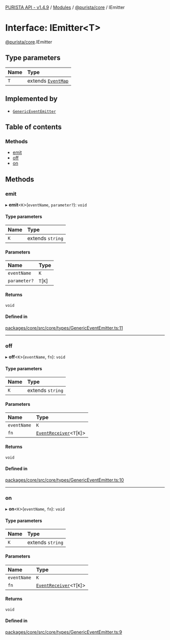 [PURISTA API - v1.4.9](../README.md) / [Modules](../modules.md) / [@purista/core](../modules/purista_core.md) / IEmitter

# Interface: IEmitter<T\>

[@purista/core](../modules/purista_core.md).IEmitter

## Type parameters

| Name | Type |
| :------ | :------ |
| `T` | extends [`EventMap`](../modules/purista_core.md#eventmap) |

## Implemented by

- [`GenericEventEmitter`](../classes/purista_core.GenericEventEmitter.md)

## Table of contents

### Methods

- [emit](purista_core.IEmitter.md#emit)
- [off](purista_core.IEmitter.md#off)
- [on](purista_core.IEmitter.md#on)

## Methods

### emit

▸ **emit**<`K`\>(`eventName`, `parameter?`): `void`

#### Type parameters

| Name | Type |
| :------ | :------ |
| `K` | extends `string` |

#### Parameters

| Name | Type |
| :------ | :------ |
| `eventName` | `K` |
| `parameter?` | `T`[`K`] |

#### Returns

`void`

#### Defined in

[packages/core/src/core/types/GenericEventEmitter.ts:11](https://github.com/sebastianwessel/purista/blob/dde9cc6/packages/core/src/core/types/GenericEventEmitter.ts#L11)

___

### off

▸ **off**<`K`\>(`eventName`, `fn`): `void`

#### Type parameters

| Name | Type |
| :------ | :------ |
| `K` | extends `string` |

#### Parameters

| Name | Type |
| :------ | :------ |
| `eventName` | `K` |
| `fn` | [`EventReceiver`](../modules/purista_core.internal.md#eventreceiver)<`T`[`K`]\> |

#### Returns

`void`

#### Defined in

[packages/core/src/core/types/GenericEventEmitter.ts:10](https://github.com/sebastianwessel/purista/blob/dde9cc6/packages/core/src/core/types/GenericEventEmitter.ts#L10)

___

### on

▸ **on**<`K`\>(`eventName`, `fn`): `void`

#### Type parameters

| Name | Type |
| :------ | :------ |
| `K` | extends `string` |

#### Parameters

| Name | Type |
| :------ | :------ |
| `eventName` | `K` |
| `fn` | [`EventReceiver`](../modules/purista_core.internal.md#eventreceiver)<`T`[`K`]\> |

#### Returns

`void`

#### Defined in

[packages/core/src/core/types/GenericEventEmitter.ts:9](https://github.com/sebastianwessel/purista/blob/dde9cc6/packages/core/src/core/types/GenericEventEmitter.ts#L9)
